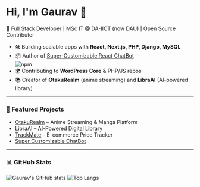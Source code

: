 # Hi, I'm Gaurav 👋

🚀 Full Stack Developer | MSc IT @ DA-IICT (now DAU) | Open Source Contributor  

- 🛠 Building scalable apps with **React, Next.js, PHP, Django, MySQL**  
- 📦 Author of [Super-Customizable React ChatBot](https://www.npmjs.com/package/@gauravrathod674/super-customizable-chatbot)  
  ![npm](https://img.shields.io/npm/dw/@gauravrathod674/super-customizable-chatbot?style=flat-square)  
- 🌍 Contributing to **WordPress Core** & PHP/JS repos  
- 📚 Creator of **OtakuRealm** (anime streaming) and **LibraAI** (AI-powered library)  

---

### 🔗 Featured Projects
- [OtakuRealm](https://github.com/gauravRathod674/otakurealm) – Anime Streaming & Manga Platform  
- [LibraAI](https://github.com/gauravRathod674/libraai) – AI-Powered Digital Library  
- [TrackMate](https://github.com/gauravRathod674/trackmate) – E-commerce Price Tracker  
- [Super Customizable ChatBot](https://github.com/gauravRathod674/custom-chatbot)  

---

### 📊 GitHub Stats
![Gaurav's GitHub stats](https://github-readme-stats.vercel.app/api?username=gauravRathod674&show_icons=true&theme=radical)
![Top Langs](https://github-readme-stats.vercel.app/api/top-langs/?username=gauravRathod674&layout=compact&theme=radical)
